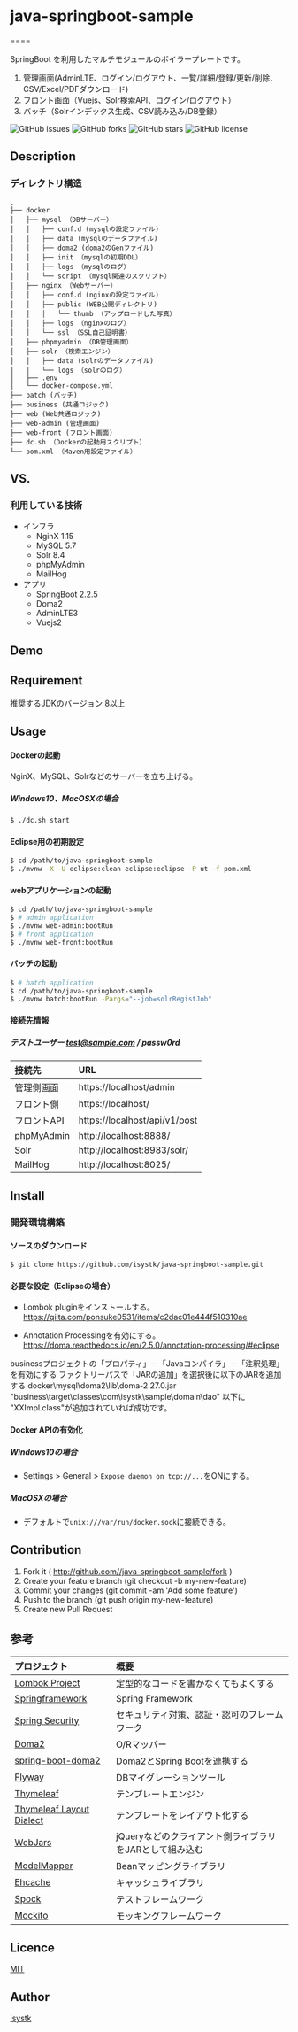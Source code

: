 # java-springboot-sample
====

SpringBoot を利用したマルチモジュールのボイラープレートです。
1. 管理画面(AdminLTE、ログイン/ログアウト、一覧/詳細/登録/更新/削除、CSV/Excel/PDFダウンロード)
2. フロント画面（Vuejs、Solr検索API、ログイン/ログアウト）
3. バッチ（Solrインデックス生成、CSV読み込み/DB登録）

![GitHub issues](https://img.shields.io/github/issues/isystk/java-springboot-sample)
![GitHub forks](https://img.shields.io/github/forks/isystk/java-springboot-sample)
![GitHub stars](https://img.shields.io/github/stars/isystk/java-springboot-sample)
![GitHub license](https://img.shields.io/github/license/isystk/java-springboot-sample)

## Description

### ディレクトリ構造
```
.
├── docker
│   ├── mysql （DBサーバー）
│   │   ├── conf.d (mysqlの設定ファイル)
│   │   ├── data (mysqlのデータファイル)
│   │   ├── doma2 (doma2のGenファイル)
│   │   ├── init （mysqlの初期DDL）
│   │   ├── logs （mysqlのログ）
│   │   └── script （mysql関連のスクリプト）
│   ├── nginx （Webサーバー）
│   │   ├── conf.d (nginxの設定ファイル)
│   │   ├── public (WEB公開ディレクトリ)
│   │   │   └── thumb （アップロードした写真）
│   │   ├── logs （nginxのログ）
│   │   └── ssl （SSL自己証明書）
│   ├── phpmyadmin （DB管理画面）
│   ├── solr （検索エンジン）
│   │   ├── data (solrのデータファイル)
│   │   └── logs （solrのログ）
│   ├── .env
│   └── docker-compose.yml
├── batch (バッチ)
├── business (共通ロジック)
├── web (Web共通ロジック)
├── web-admin (管理画面)
├── web-front (フロント画面)
├── dc.sh （Dockerの起動用スクリプト）
└── pom.xml （Maven用設定ファイル）
```

## VS. 

### 利用している技術
- インフラ
    - NginX 1.15
    - MySQL 5.7
    - Solr 8.4
    - phpMyAdmin
    - MailHog
- アプリ
    - SpringBoot 2.2.5
    - Doma2
    - AdminLTE3
    - Vuejs2

## Demo


## Requirement

推奨するJDKのバージョン 8以上 

## Usage

#### Dockerの起動
NginX、MySQL、Solrなどのサーバーを立ち上げる。

##### Windows10、MacOSXの場合
```bash
$ ./dc.sh start
```

#### Eclipse用の初期設定
```bash
$ cd /path/to/java-springboot-sample
$ ./mvnw -X -U eclipse:clean eclipse:eclipse -P ut -f pom.xml
```

#### webアプリケーションの起動

```bash
$ cd /path/to/java-springboot-sample
$ # admin application
$ ./mvnw web-admin:bootRun
$ # front application
$ ./mvnw web-front:bootRun
```

#### バッチの起動

```bash
$ # batch application
$ cd /path/to/java-springboot-sample
$ ./mvnw batch:bootRun -Pargs="--job=solrRegistJob"
```

#### 接続先情報
##### テストユーザー test@sample.com / passw0rd

| 接続先| URL|
| :-----| :---------------------------------------|
| 管理側画面| https://localhost/admin|
| フロント側| https://localhost/|
| フロントAPI| https://localhost/api/v1/post|
| phpMyAdmin| http://localhost:8888/|
| Solr| http://localhost:8983/solr/|
| MailHog| http://localhost:8025/|

## Install

### 開発環境構築

#### ソースのダウンロード
```bash
$ git clone https://github.com/isystk/java-springboot-sample.git
```

#### 必要な設定（Eclipseの場合）

- Lombok pluginをインストールする。
https://qiita.com/ponsuke0531/items/c2dac01e444f510310ae

- Annotation Processingを有効にする。
https://doma.readthedocs.io/en/2.5.0/annotation-processing/#eclipse

businessプロジェクトの「プロパティ」－「Javaコンパイラ」－「注釈処理」を有効にする
ファクトリーパスで「JARの追加」を選択後に以下のJARを追加する
docker\mysql\doma2\lib\doma-2.27.0.jar
"business\target\classes\com\isystk\sample\domain\dao" 以下に "XXImpl.class"が追加されていれば成功です。

#### Docker APIの有効化

##### Windows10の場合
* Settings > General > `Expose daemon on tcp://...`をONにする。

##### MacOSXの場合
* デフォルトで`unix:///var/run/docker.sock`に接続できる。

## Contribution

1. Fork it ( http://github.com//java-springboot-sample/fork )
2. Create your feature branch (git checkout -b my-new-feature)
3. Commit your changes (git commit -am 'Add some feature')
4. Push to the branch (git push origin my-new-feature)
5. Create new Pull Request

## 参考

| プロジェクト| 概要|
| :---------------------------------------| :-------------------------------|
| [Lombok Project](https://projectlombok.org/)| 定型的なコードを書かなくてもよくする|
| [Springframework](https://projects.spring.io/spring-framework/)| Spring Framework|
| [Spring Security](https://projects.spring.io/spring-security/)| セキュリティ対策、認証・認可のフレームワーク|
| [Doma2](https://doma.readthedocs.io/ja/stable/)| O/Rマッパー|
| [spring-boot-doma2](https://github.com/domaframework/doma-spring-boot)| Doma2とSpring Bootを連携する|
| [Flyway](https://flywaydb.org/)| DBマイグレーションツール|
| [Thymeleaf](http://www.thymeleaf.org/)| テンプレートエンジン|
| [Thymeleaf Layout Dialect](https://ultraq.github.io/thymeleaf-layout-dialect/)| テンプレートをレイアウト化する|
| [WebJars](https://www.webjars.org/)| jQueryなどのクライアント側ライブラリをJARとして組み込む|
| [ModelMapper](http://modelmapper.org/)| Beanマッピングライブラリ|
| [Ehcache](http://www.ehcache.org/)| キャッシュライブラリ|
| [Spock](http://spockframework.org/)| テストフレームワーク|
| [Mockito](http://site.mockito.org/)| モッキングフレームワーク |

## Licence

[MIT](https://github.com/isystk/java-springboot-sample/LICENCE)

## Author

[isystk](https://github.com/isystk)


